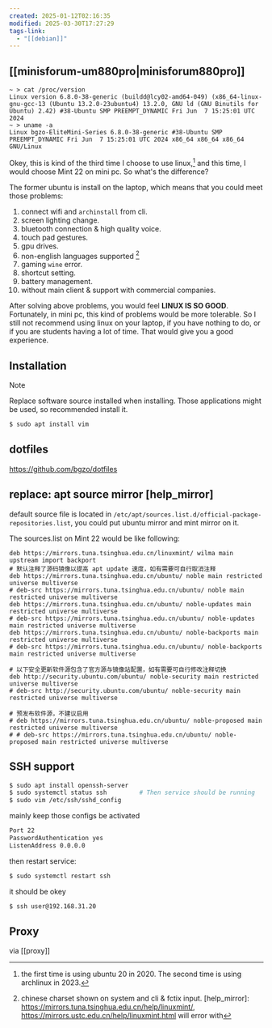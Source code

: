 ```yaml
---
created: 2025-01-12T02:16:35
modified: 2025-03-30T17:27:29
tags-link:
  - "[[debian]]"
---
```


## [[minisforum-um880pro|minisforum880pro]]

```shell
~ > cat /proc/version
Linux version 6.8.0-38-generic (buildd@lcy02-amd64-049) (x86_64-linux-gnu-gcc-13 (Ubuntu 13.2.0-23ubuntu4) 13.2.0, GNU ld (GNU Binutils for Ubuntu) 2.42) #38-Ubuntu SMP PREEMPT_DYNAMIC Fri Jun  7 15:25:01 UTC 2024
~ > uname -a
Linux bgzo-EliteMini-Series 6.8.0-38-generic #38-Ubuntu SMP PREEMPT_DYNAMIC Fri Jun  7 15:25:01 UTC 2024 x86_64 x86_64 x86_64 GNU/Linux
```

Okey, this is kind of the third time I choose to use linux,[^the_third_time] and this time, I would choose Mint 22 on mini pc. So what's the difference?

The former ubuntu is install on the laptop, which means that you could meet those problems:

1. connect wifi and `archinstall` from cli.
2. screen lighting change.
3. bluetooth connection & high quality voice.
4. touch pad gestures.
5. gpu drives.
6. non-english languages supported [^chinese_shown]
7. gaming `wine` error.
8. shortcut setting.
9. battery management.
10. without main client & support with commercial companies.

After solving above problems, you would feel **LINUX IS SO GOOD**. Fortunately, in mini pc, this kind of problems would be more tolerable. So I still not recommend using linux on your laptop, if you have nothing to do, or if you are students having a lot of time. That would give you a good experience.

## Installation

> [!NOTE]
Replace software source installed when installing.
Those applications might be used, so recommended install it.

```bash
$ sudo apt install vim
```

## dotfiles

https://github.com/bgzo/dotfiles

## replace: apt source mirror [help_mirror]

default source file is located in `/etc/apt/sources.list.d/official-package-repositories.list`, you could put ubuntu mirror and mint mirror on it.

The sources.list on Mint 22 would be like following:

```shell
deb https://mirrors.tuna.tsinghua.edu.cn/linuxmint/ wilma main upstream import backport
# 默认注释了源码镜像以提高 apt update 速度，如有需要可自行取消注释
deb https://mirrors.tuna.tsinghua.edu.cn/ubuntu/ noble main restricted universe multiverse
# deb-src https://mirrors.tuna.tsinghua.edu.cn/ubuntu/ noble main restricted universe multiverse
deb https://mirrors.tuna.tsinghua.edu.cn/ubuntu/ noble-updates main restricted universe multiverse
# deb-src https://mirrors.tuna.tsinghua.edu.cn/ubuntu/ noble-updates main restricted universe multiverse
deb https://mirrors.tuna.tsinghua.edu.cn/ubuntu/ noble-backports main restricted universe multiverse
# deb-src https://mirrors.tuna.tsinghua.edu.cn/ubuntu/ noble-backports main restricted universe multiverse

# 以下安全更新软件源包含了官方源与镜像站配置，如有需要可自行修改注释切换
deb http://security.ubuntu.com/ubuntu/ noble-security main restricted universe multiverse
# deb-src http://security.ubuntu.com/ubuntu/ noble-security main restricted universe multiverse

# 预发布软件源，不建议启用
# deb https://mirrors.tuna.tsinghua.edu.cn/ubuntu/ noble-proposed main restricted universe multiverse
# # deb-src https://mirrors.tuna.tsinghua.edu.cn/ubuntu/ noble-proposed main restricted universe multiverse
```

## SSH support

```bash
$ sudo apt install openssh-server
$ sudo systemctl status ssh         # Then service should be running
$ sudo vim /etc/ssh/sshd_config
```

mainly keep those configs be activated

```bash
Port 22
PasswordAuthentication yes
ListenAddress 0.0.0.0
```

then restart service:

```bash
$ sudo systemctl restart ssh
```

it should be okey

```bash
$ ssh user@192.168.31.20
```

## Proxy

via [[proxy]]

[^the_third_time]: the first time is using ubuntu 20 in 2020. The second time is using archlinux in 2023.
[^chinese_shown]: chinese charset shown on system and cli & fctix input.
[help_mirror]: https://mirrors.tuna.tsinghua.edu.cn/help/linuxmint/, https://mirrors.ustc.edu.cn/help/linuxmint.html will error with
